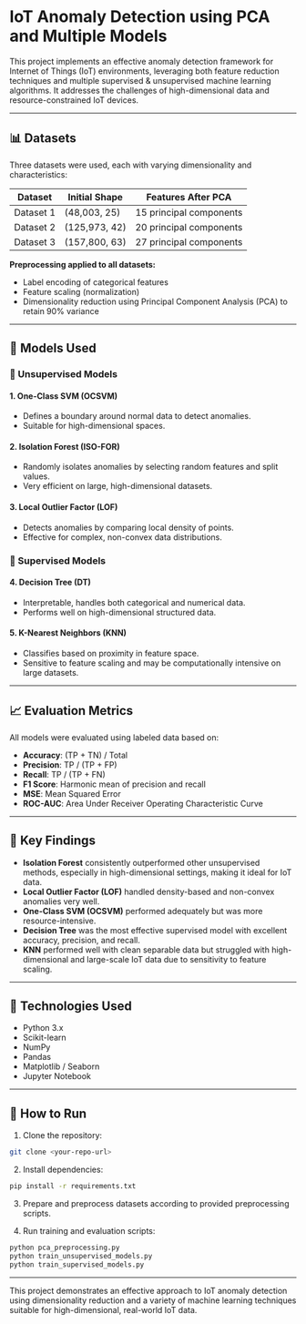 # IoT Anomaly Detection using PCA and Multiple Models

This project implements an effective anomaly detection framework for Internet of Things (IoT) environments, leveraging both feature reduction techniques and multiple supervised & unsupervised machine learning algorithms. It addresses the challenges of high-dimensional data and resource-constrained IoT devices.

---

## 📊 Datasets

Three datasets were used, each with varying dimensionality and characteristics:

| Dataset   | Initial Shape | Features After PCA      |
| --------- | ------------- | ----------------------- |
| Dataset 1 | (48,003, 25)  | 15 principal components |
| Dataset 2 | (125,973, 42) | 20 principal components |
| Dataset 3 | (157,800, 63) | 27 principal components |

**Preprocessing applied to all datasets:**

* Label encoding of categorical features
* Feature scaling (normalization)
* Dimensionality reduction using Principal Component Analysis (PCA) to retain 90% variance

---

## 🧪 Models Used

### 🧬 Unsupervised Models

#### 1. One-Class SVM (OCSVM)

* Defines a boundary around normal data to detect anomalies.
* Suitable for high-dimensional spaces.

#### 2. Isolation Forest (ISO-FOR)

* Randomly isolates anomalies by selecting random features and split values.
* Very efficient on large, high-dimensional datasets.

#### 3. Local Outlier Factor (LOF)

* Detects anomalies by comparing local density of points.
* Effective for complex, non-convex data distributions.

### 🔧 Supervised Models

#### 4. Decision Tree (DT)

* Interpretable, handles both categorical and numerical data.
* Performs well on high-dimensional structured data.

#### 5. K-Nearest Neighbors (KNN)

* Classifies based on proximity in feature space.
* Sensitive to feature scaling and may be computationally intensive on large datasets.

---

## 📈 Evaluation Metrics

All models were evaluated using labeled data based on:

* **Accuracy**: (TP + TN) / Total
* **Precision**: TP / (TP + FP)
* **Recall**: TP / (TP + FN)
* **F1 Score**: Harmonic mean of precision and recall
* **MSE**: Mean Squared Error
* **ROC-AUC**: Area Under Receiver Operating Characteristic Curve

---

## 📆 Key Findings

* **Isolation Forest** consistently outperformed other unsupervised methods, especially in high-dimensional settings, making it ideal for IoT data.
* **Local Outlier Factor (LOF)** handled density-based and non-convex anomalies very well.
* **One-Class SVM (OCSVM)** performed adequately but was more resource-intensive.
* **Decision Tree** was the most effective supervised model with excellent accuracy, precision, and recall.
* **KNN** performed well with clean separable data but struggled with high-dimensional and large-scale IoT data due to sensitivity to feature scaling.

---

## 💾 Technologies Used

* Python 3.x
* Scikit-learn
* NumPy
* Pandas
* Matplotlib / Seaborn
* Jupyter Notebook

---

## 🔧 How to Run

1. Clone the repository:

```bash
git clone <your-repo-url>
```

2. Install dependencies:

```bash
pip install -r requirements.txt
```

3. Prepare and preprocess datasets according to provided preprocessing scripts.

4. Run training and evaluation scripts:

```bash
python pca_preprocessing.py
python train_unsupervised_models.py
python train_supervised_models.py
```
---

This project demonstrates an effective approach to IoT anomaly detection using dimensionality reduction and a variety of machine learning techniques suitable for high-dimensional, real-world IoT data.
